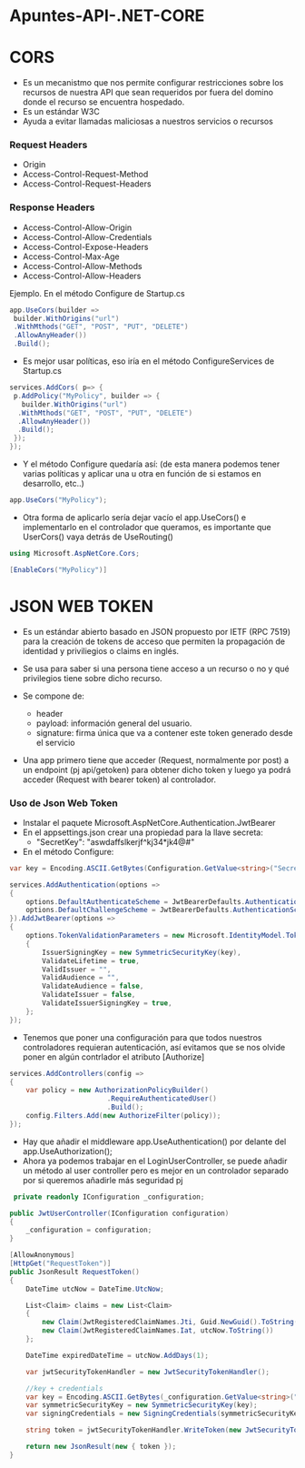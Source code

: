 # Apuntes-API-.NET-CORE

# CORS

- Es un mecanistmo que nos permite configurar restricciones sobre los recursos de nuestra API que sean requeridos por fuera del domino donde el recurso se encuentra hospedado.
- Es un estándar W3C
- Ayuda a evitar llamadas maliciosas a nuestros servicios o recursos

### Request Headers

- Origin
- Access-Control-Request-Method
- Access-Control-Request-Headers

### Response Headers

- Access-Control-Allow-Origin
- Access-Control-Allow-Credentials
- Access-Control-Expose-Headers
- Access-Control-Max-Age
- Access-Control-Allow-Methods
- Access-Control-Allow-Headers

Ejemplo.  En el método Configure de Startup.cs

```C#
app.UseCors(builder =>
 builder.WithOrigins("url")
 .WithMthods("GET", "POST", "PUT", "DELETE")
 .AllowAnyHeader())
 .Build();
```
- Es mejor usar políticas, eso iría en el método ConfigureServices de Startup.cs

```C#
services.AddCors( p=> {
 p.AddPolicy("MyPolicy", builder => {
   builder.WithOrigins("url")
  .WithMthods("GET", "POST", "PUT", "DELETE")
  .AllowAnyHeader())
  .Build();
 });
});
```

- Y el método Configure quedaría así: (de esta manera podemos tener varias políticas y aplicar una u otra en función de si estamos en desarrollo, etc..)

```C#
app.UseCors("MyPolicy");
```

- Otra forma de aplicarlo sería dejar vacío el app.UseCors() e implementarlo en el controlador que queramos, es importante que UserCors() vaya detrás de UseRouting()

```C#
using Microsoft.AspNetCore.Cors;

[EnableCors("MyPolicy")]
```

# JSON WEB TOKEN

- Es un estándar abierto basado en JSON propuesto por IETF (RPC 7519) para la creación de tokens de acceso que permiten la propagación de identidad y priviliegios o claims en inglés.
- Se usa para saber si una persona tiene acceso a un recurso o no y qué privilegios tiene sobre dicho recurso.
- Se compone de:
  - header
  - payload: información general del usuario.
  - signature: firma única que va a contener este token generado desde el servicio

- Una app primero tiene que acceder (Request, normalmente por post) a un endpoint (pj api/getoken) para obtener dicho token y luego ya podrá acceder (Request with bearer token) al controlador.

### Uso de Json Web Token
- Instalar el paquete Microsoft.AspNetCore.Authentication.JwtBearer
- En el appsettings.json crear una propiedad para la llave secreta:
  - "SecretKey": "aswdaffslkerjf^kj34*jk4@#"
- En el método Configure:
```C#
var key = Encoding.ASCII.GetBytes(Configuration.GetValue<string>("SecretKey"));

services.AddAuthentication(options =>
{
    options.DefaultAuthenticateScheme = JwtBearerDefaults.AuthenticationScheme;
    options.DefaultChallengeScheme = JwtBearerDefaults.AuthenticationScheme;
}).AddJwtBearer(options =>
{
    options.TokenValidationParameters = new Microsoft.IdentityModel.Tokens.TokenValidationParameters
    {
        IssuerSigningKey = new SymmetricSecurityKey(key),
        ValidateLifetime = true,
        ValidIssuer = "",
        ValidAudience = "",
        ValidateAudience = false,
        ValidateIssuer = false,
        ValidateIssuerSigningKey = true,
    };
});
```

- Tenemos que poner una configuración para que todos nuestros controladores requieran autenticación, así evitamos que se nos olvide poner en algún contrlador el atributo [Authorize]

```C#
services.AddControllers(config =>
{
    var policy = new AuthorizationPolicyBuilder()
                        .RequireAuthenticatedUser()
                        .Build();
    config.Filters.Add(new AuthorizeFilter(policy));
});
```

- Hay que añadir el middleware app.UseAuthentication() por delante del app.UseAuthorization();
- Ahora ya podemos trabajar en el LoginUserController, se puede añadir un método al user controller pero es mejor en un controlador separado por si queremos añadirle más seguridad pj

```C#
 private readonly IConfiguration _configuration;

public JwtUserController(IConfiguration configuration)
{
    _configuration = configuration;
}

[AllowAnonymous]
[HttpGet("RequestToken")]
public JsonResult RequestToken()
{
    DateTime utcNow = DateTime.UtcNow;

    List<Claim> claims = new List<Claim>
    {
        new Claim(JwtRegisteredClaimNames.Jti, Guid.NewGuid().ToString()),
        new Claim(JwtRegisteredClaimNames.Iat, utcNow.ToString())
    };

    DateTime expiredDateTime = utcNow.AddDays(1);

    var jwtSecurityTokenHandler = new JwtSecurityTokenHandler();

    //key + credentials
    var key = Encoding.ASCII.GetBytes(_configuration.GetValue<string>("SecretKey"));
    var symmetricSecurityKey = new SymmetricSecurityKey(key);
    var signingCredentials = new SigningCredentials(symmetricSecurityKey, SecurityAlgorithms.HmacSha256);

    string token = jwtSecurityTokenHandler.WriteToken(new JwtSecurityToken(claims: claims, expires: expiredDateTime, notBefore: utcNow, signingCredentials: signingCredentials));

    return new JsonResult(new { token });
}
```

    
    
    
    
    
    
    
    
    
    
    
    
    
    
    
    


